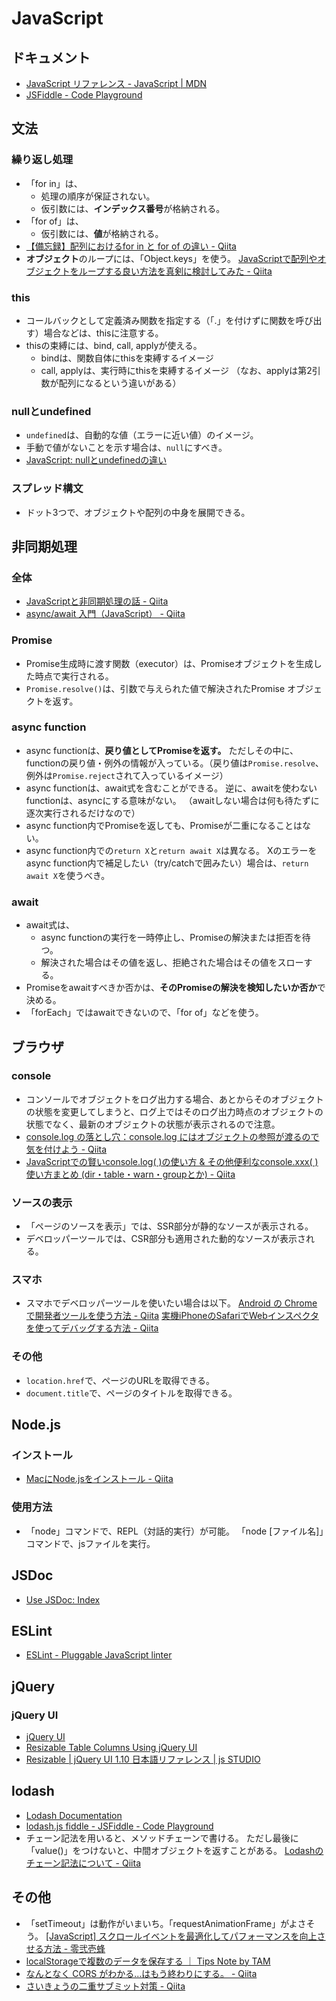 # JavaScript

## ドキュメント

- [JavaScript リファレンス - JavaScript | MDN](https://developer.mozilla.org/ja/docs/Web/JavaScript/Reference)
- [JSFiddle - Code Playground](https://jsfiddle.net/)

## 文法

### 繰り返し処理

- 「for in」は、
  - 処理の順序が保証されない。
  - 仮引数には、**インデックス番号**が格納される。
- 「for of」は、
  - 仮引数には、**値**が格納される。
- [【備忘録】配列におけるfor in と for of の違い - Qiita](https://qiita.com/nak435/items/0620284e74138ddb3dd4)
- **オブジェクト**のループには、「Object.keys」を使う。
  [JavaScriptで配列やオブジェクトをループする良い方法を真剣に検討してみた - Qiita](https://qiita.com/endam/items/808a084859e3a101ab8f)

### this

- コールバックとして定義済み関数を指定する（「.」を付けずに関数を呼び出す）場合などは、thisに注意する。
- thisの束縛には、bind, call, applyが使える。
  - bindは、関数自体にthisを束縛するイメージ
  - call, applyは、実行時にthisを束縛するイメージ
    （なお、applyは第2引数が配列になるという違いがある）

### nullとundefined

- `undefined`は、自動的な値（エラーに近い値）のイメージ。
- 手動で値がないことを示す場合は、`null`にすべき。
- [JavaScript: nullとundefinedの違い](https://javascript.step-learn.com/contents/J037-null-undefined.html)

### スプレッド構文

- ドット3つで、オブジェクトや配列の中身を展開できる。

## 非同期処理

### 全体

- [JavaScriptと非同期処理の話 - Qiita](https://qiita.com/KuwaK/items/7e31f8b0ef26718c82ea)
- [async/await 入門（JavaScript） - Qiita](https://qiita.com/soarflat/items/1a9613e023200bbebcb3)

### Promise

- Promise生成時に渡す関数（executor）は、Promiseオブジェクトを生成した時点で実行される。
- `Promise.resolve()`は、引数で与えられた値で解決されたPromise オブジェクトを返す。

### async function

- async functionは、**戻り値としてPromiseを返す。** ただしその中に、functionの戻り値・例外の情報が入っている。（戻り値は`Promise.resolve`、例外は`Promise.reject`されて入っているイメージ）
- async functionは、await式を含むことができる。
  逆に、awaitを使わないfunctionは、asyncにする意味がない。
  （awaitしない場合は何も待たずに逐次実行されるだけなので）
- async function内でPromiseを返しても、Promiseが二重になることはない。
- async function内での`return X`と`return await X`は異なる。
  Xのエラーをasync function内で補足したい（try/catchで囲みたい）場合は、`return await X`を使うべき。

### await

- await式は、
  - async functionの実行を一時停止し、Promiseの解決または拒否を待つ。
  - 解決された場合はその値を返し、拒絶された場合はその値をスローする。
- Promiseをawaitすべきか否かは、**そのPromiseの解決を検知したいか否か**で決める。
- 「forEach」ではawaitできないので、「for of」などを使う。

## ブラウザ

### console

- コンソールでオブジェクトをログ出力する場合、あとからそのオブジェクトの状態を変更してしまうと、ログ上ではそのログ出力時点のオブジェクトの状態でなく、最新のオブジェクトの状態が表示されるので注意。
- [console.log の落とし穴：console.log にはオブジェクトの参照が渡るので気を付けよう - Qiita](https://qiita.com/POPOPON/items/edc7a522d2ee9a50cc3a)
- [JavaScriptでの賢いconsole.log( )の使い方 & その他便利なconsole.xxx( )使い方まとめ (dir・table・warn・groupとか) - Qiita](https://qiita.com/mtoyopet/items/7274761af5424cee342a)

### ソースの表示

- 「ページのソースを表示」では、SSR部分が静的なソースが表示される。
- デベロッパーツールでは、CSR部分も適用された動的なソースが表示される。

### スマホ

- スマホでデベロッパーツールを使いたい場合は以下。
  [Android の Chrome で開発者ツールを使う方法 - Qiita](https://qiita.com/hojishi/items/12b726f8b02ef3d713e4)
  [実機iPhoneのSafariでWebインスペクタを使ってデバッグする方法 - Qiita](https://qiita.com/unsoluble_sugar/items/2a3d06631a6b8259dc44)

### その他

- `location.href`で、ページのURLを取得できる。
- `document.title`で、ページのタイトルを取得できる。

## Node.js

### インストール

- [MacにNode.jsをインストール - Qiita](https://qiita.com/kyosuke5_20/items/c5f68fc9d89b84c0df09)

### 使用方法

- 「node」コマンドで、REPL（対話的実行）が可能。
  「node [ファイル名]」コマンドで、jsファイルを実行。

## JSDoc

- [Use JSDoc: Index](https://jsdoc.app/index.html)

## ESLint

- [ESLint - Pluggable JavaScript linter](https://eslint.org/)

## jQuery

### jQuery UI

- [jQuery UI](https://jqueryui.com/)
- [Resizable Table Columns Using jQuery UI](https://codepen.io/clarmond/pen/bdapme)
- [Resizable | jQuery UI 1.10 日本語リファレンス | js STUDIO](https://js.studio-kingdom.com/jqueryui/interactions/resizable)

## lodash

- [Lodash Documentation](https://lodash.com/docs/4.17.15)
- [lodash.js fiddle - JSFiddle - Code Playground](https://jsfiddle.net/w8yuvgqn/)
- チェーン記法を用いると、メソッドチェーンで書ける。
  ただし最後に「value()」をつけないと、中間オブジェクトを返すことがある。
  [Lodashのチェーン記法について - Qiita](https://qiita.com/kurararara/items/fb470ea71e59cd0371d4)

## その他

- 「setTimeout」は動作がいまいち。「requestAnimationFrame」がよさそう。
  [[JavaScript] スクロールイベントを最適化してパフォーマンスを向上させる方法 - 零弐壱蜂](https://b.0218.jp/20180718164756.html)
- [localStorageで複数のデータを保存する ｜ Tips Note by TAM](https://www.tam-tam.co.jp/tipsnote/javascript/post5978.html)
- [なんとなく CORS がわかる...はもう終わりにする。 - Qiita](https://qiita.com/att55/items/2154a8aad8bf1409db2b)
- [さいきょうの二重サブミット対策 - Qiita](https://qiita.com/syobochim/items/120109315f671918f28d)

